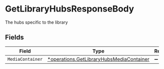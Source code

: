 # GetLibraryHubsResponseBody

The hubs specific to the library


## Fields

| Field                                                                                               | Type                                                                                                | Required                                                                                            | Description                                                                                         |
| --------------------------------------------------------------------------------------------------- | --------------------------------------------------------------------------------------------------- | --------------------------------------------------------------------------------------------------- | --------------------------------------------------------------------------------------------------- |
| `MediaContainer`                                                                                    | [*operations.GetLibraryHubsMediaContainer](../../models/operations/getlibraryhubsmediacontainer.md) | :heavy_minus_sign:                                                                                  | N/A                                                                                                 |